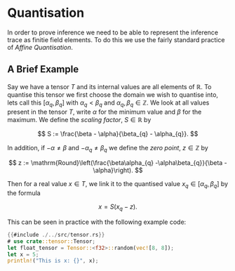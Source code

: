 # Quantisation

In order to prove inference we need to be able to represent the inference trace as finitie field elements. To do this we use the fairly standard practice of *Affine Quantisation*.

## A Brief Example

Say we have a tensor $`T`$ and its internal values are all elements of $`\mathbb{R}`$. To quantise this tensor we first choose the domain we wish to quantise into, lets call this $`[\alpha_{q}, \beta_{q}]`$ with $`\alpha_{q} < \beta_{q}`$ and $`\alpha_{q}, \beta_{q} \in \mathbb{Z}`$. We look at all values present in the tensor $`T`$, write $`\alpha`$ for the minimum value and $`\beta`$ for the maximum. We define the *scaling factor*, $` S\in\mathbb{R}`$ by

$$ S := \frac{\beta - \alpha}{\beta_{q} - \alpha_{q}}. $$

In addition, if $`-\alpha \neq \beta`$ and $` -\alpha_{q} \neq \beta_{q}`$ we define the *zero point*, $`z\in\mathbb{Z}`$ by 

$$ z := \mathrm{Round}\left(\frac{\beta\alpha_{q} -\alpha\beta_{q}}{\beta - \alpha}\right). $$

Then for a real value $`x\in T`$, we link it to the quantised value $` x_{q}\in [\alpha_{q}, \beta_{q}] `$ by the formula 

$$ x = S(x_{q} - z). $$

This can be seen in practice with the following example code:
```rust
{{#include ./../src/tensor.rs}}
# use crate::tensor::Tensor;
let float_tensor = Tensor::<f32>::random(vec![8, 8]); 
let x = 5;
println!("This is x: {}", x);
```